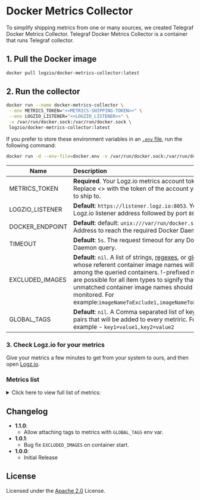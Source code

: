 # Docker Metrics Collector

To simplify shipping metrics from one or many sources, we created Telegraf Docker Metrics Collector. Telegraf Docker Metrics Collector is a container that runs Telegraf collector.

## 1. Pull the Docker image

```sh
docker pull logzio/docker-metrics-collector:latest
```

## 2. Run the collector

```sh
docker run --name docker-metrics-collector \
 --env METRICS_TOKEN="<<METRICS-SHIPPING-TOKEN>>" \
 --env LOGZIO_LISTENER="<<LOGZIO_LISTENER>>" \
 -v /var/run/docker.sock:/var/run/docker.sock \
 logzio/docker-metrics-collector:latest
```

If you prefer to store these environment variables in an [`.env` file](./docker.env), run the following command:

```sh
docker run -d --env-file=docker.env -v /var/run/docker.sock:/var/run/docker.sock logzio/docker-metrics-collector:latest
```

| Name            | Description                                                                                                                                                                                                                                                                                                                                                                                  |
|-----------------|:---------------------------------------------------------------------------------------------------------------------------------------------------------------------------------------------------------------------------------------------------------------------------------------------------------------------------------------------------------------------------------------------|
| METRICS_TOKEN   | **Required**. Your Logz.io metrics account token. Replace <<METRICS-SHIPPING-TOKEN>> with the token of the account you want to ship to.                                                                                                                                                                                                                                                      |
| LOGZIO_LISTENER | **Default**: `https://listener.logz.io:8053`. Your Logz.io listener address followed by port `8053`.                                                                                                                                                                                                                                                                                         |
| DOCKER_ENDPOINT | **Default**: default: `unix:///var/run/docker.sock`. Address to reach the required Docker Daemon.                                                                                                                                                                                                                                                                                            |
| TIMEOUT         | **Default**: `5s`. The request timeout for any Docker Daemon query.                                                                                                                                                                                                                                                                                                                          |
| EXCLUDED_IMAGES | **Default**: `nil`. A list of strings, [regexes](https://pkg.go.dev/regexp), or [globs](https://github.com/gobwas/glob) whose referent container image names will not be among the queried containers. !-prefixed negations are possible for all item types to signify that only unmatched container image names should be monitored. For example:`imageNameToExclude1,imageNameToExclude2`) |
| GLOBAL_TAGS     | **Default**: `nil`. A Comma separated list of key-value pairs that will be added to every metriric. For example - `key1=value1,key2=value2`                                                                                                                                                                                                                                                  |

### 3. Check Logz.io for your metrics

Give your metrics a few minutes to get from your system to ours,
and then open [Logz.io](https://app.logz.io/#/dashboard/metrics).

### Metrics list

<details>
  <summary markdown="span"> Click here to view full list of metrics: </summary>

    - `docker_container_blkio_io_service_bytes_recursive_read`
    - `docker_container_blkio_io_service_bytes_recursive_write`
    - `docker_container_cpu_throttling_periods`
    - `docker_container_cpu_throttling_throttled_periods`
    - `docker_container_cpu_throttling_throttled_time`
    - `docker_container_cpu_usage_in_kernelmode`
    - `docker_container_cpu_usage_in_usermode`
    - `docker_container_cpu_usage_percent`
    - `docker_container_cpu_usage_system`
    - `docker_container_cpu_usage_total`
    - `docker_container_mem_active_anon`
    - `docker_container_mem_active_file`
    - `docker_container_mem_inactive_anon`
    - `docker_container_mem_inactive_file`
    - `docker_container_mem_limit`
    - `docker_container_mem_max_usage`
    - `docker_container_mem_pgfault`
    - `docker_container_mem_pgmajfault`
    - `docker_container_mem_unevictable`
    - `docker_container_mem_usage`
    - `docker_container_mem_usage_percent`
    - `docker_container_net_rx_bytes`
    - `docker_container_net_rx_dropped`
    - `docker_container_net_rx_errors`
    - `docker_container_net_rx_packets`
    - `docker_container_net_tx_bytes`
    - `docker_container_net_tx_dropped`
    - `docker_container_net_tx_errors`
    - `docker_container_net_tx_packets`
    - `docker_container_status_exitcode`
    - `docker_container_status_finished_at`
    - `docker_container_status_oomkilled`
    - `docker_container_status_pid`
    - `docker_container_status_started_at`
    - `docker_container_status_uptime_ns`
    - `docker_memory_total`
    - `docker_n_containers`
    - `docker_n_containers_paused`
    - `docker_n_containers_running`
    - `docker_n_containers_stopped`
    - `docker_n_cpusdocker_n_goroutines`
    - `docker_n_images`
    - `docker_n_listener_events`
    - `docker_n_used_file_descriptors`

</details>

## Changelog

- **1.1.0**:
  - Allow attaching tags to metrics with `GLOBAL_TAGS` env var.
- **1.0.1**:
  - Bug fix `EXCLUDED_IMAGES` on container start.
- **1.0.0**:
  - Initial Release

## License

Licensed under the [Apache 2.0](http://apache.org/licenses/LICENSE-2.0.txt) License.
